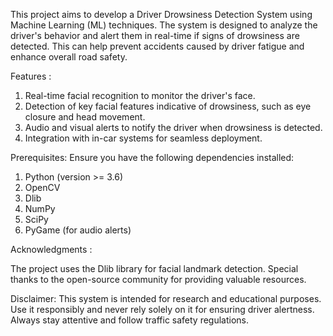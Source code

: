 This project aims to develop a Driver Drowsiness Detection System using Machine Learning (ML) techniques. The system is designed to analyze the driver's behavior and alert them in real-time if signs of drowsiness are detected. This can help prevent accidents caused by driver fatigue and enhance overall road safety.

Features :
1. Real-time facial recognition to monitor the driver's face.
2. Detection of key facial features indicative of drowsiness, such as eye closure and head movement.
3. Audio and visual alerts to notify the driver when drowsiness is detected.
4. Integration with in-car systems for seamless deployment.

Prerequisites:
Ensure you have the following dependencies installed:
1. Python (version >= 3.6)
2. OpenCV
3. Dlib
4. NumPy
5. SciPy
6. PyGame (for audio alerts)

Acknowledgments :

The project uses the Dlib library for facial landmark detection.
Special thanks to the open-source community for providing valuable resources.

Disclaimer:
This system is intended for research and educational purposes. Use it responsibly and never rely solely on it for ensuring driver alertness. Always stay attentive and follow traffic safety regulations.
